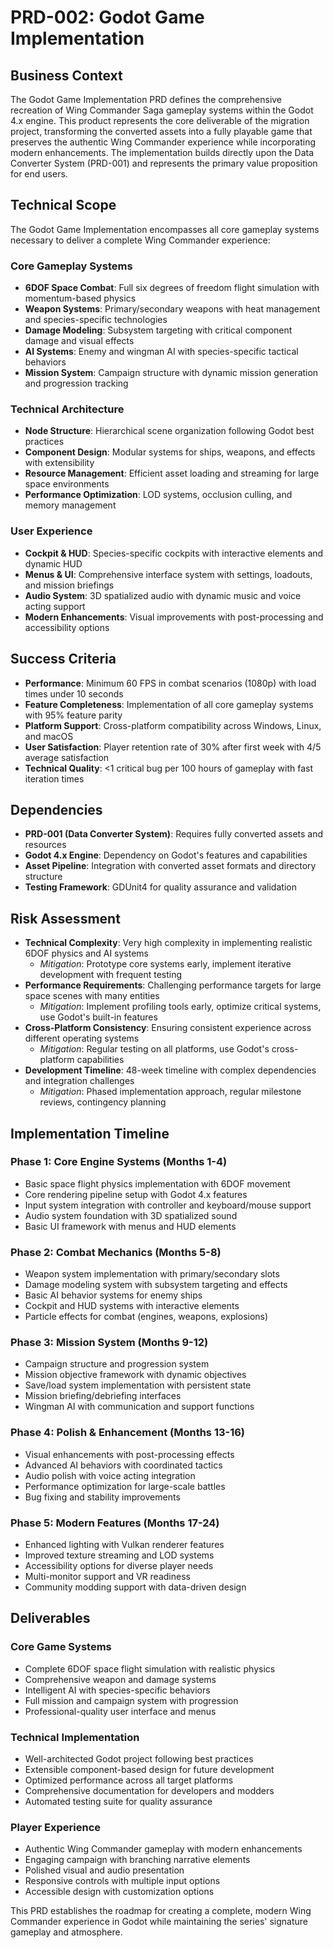 # PRD-002: Godot Game Implementation

## Business Context
The Godot Game Implementation PRD defines the comprehensive recreation of Wing Commander Saga gameplay systems within the Godot 4.x engine. This product represents the core deliverable of the migration project, transforming the converted assets into a fully playable game that preserves the authentic Wing Commander experience while incorporating modern enhancements. The implementation builds directly upon the Data Converter System (PRD-001) and represents the primary value proposition for end users.

## Technical Scope
The Godot Game Implementation encompasses all core gameplay systems necessary to deliver a complete Wing Commander experience:

### Core Gameplay Systems
- **6DOF Space Combat**: Full six degrees of freedom flight simulation with momentum-based physics
- **Weapon Systems**: Primary/secondary weapons with heat management and species-specific technologies
- **Damage Modeling**: Subsystem targeting with critical component damage and visual effects
- **AI Systems**: Enemy and wingman AI with species-specific tactical behaviors
- **Mission System**: Campaign structure with dynamic mission generation and progression tracking

### Technical Architecture
- **Node Structure**: Hierarchical scene organization following Godot best practices
- **Component Design**: Modular systems for ships, weapons, and effects with extensibility
- **Resource Management**: Efficient asset loading and streaming for large space environments
- **Performance Optimization**: LOD systems, occlusion culling, and memory management

### User Experience
- **Cockpit & HUD**: Species-specific cockpits with interactive elements and dynamic HUD
- **Menus & UI**: Comprehensive interface system with settings, loadouts, and mission briefings
- **Audio System**: 3D spatialized audio with dynamic music and voice acting support
- **Modern Enhancements**: Visual improvements with post-processing and accessibility options

## Success Criteria
- **Performance**: Minimum 60 FPS in combat scenarios (1080p) with load times under 10 seconds
- **Feature Completeness**: Implementation of all core gameplay systems with 95% feature parity
- **Platform Support**: Cross-platform compatibility across Windows, Linux, and macOS
- **User Satisfaction**: Player retention rate of 30% after first week with 4/5 average satisfaction
- **Technical Quality**: <1 critical bug per 100 hours of gameplay with fast iteration times

## Dependencies
- **PRD-001 (Data Converter System)**: Requires fully converted assets and resources
- **Godot 4.x Engine**: Dependency on Godot's features and capabilities
- **Asset Pipeline**: Integration with converted asset formats and directory structure
- **Testing Framework**: GDUnit4 for quality assurance and validation

## Risk Assessment
- **Technical Complexity**: Very high complexity in implementing realistic 6DOF physics and AI systems
  - *Mitigation*: Prototype core systems early, implement iterative development with frequent testing
- **Performance Requirements**: Challenging performance targets for large space scenes with many entities
  - *Mitigation*: Implement profiling tools early, optimize critical systems, use Godot's built-in features
- **Cross-Platform Consistency**: Ensuring consistent experience across different operating systems
  - *Mitigation*: Regular testing on all platforms, use Godot's cross-platform capabilities
- **Development Timeline**: 48-week timeline with complex dependencies and integration challenges
  - *Mitigation*: Phased implementation approach, regular milestone reviews, contingency planning

## Implementation Timeline

### Phase 1: Core Engine Systems (Months 1-4)
- Basic space flight physics implementation with 6DOF movement
- Core rendering pipeline setup with Godot 4.x features
- Input system integration with controller and keyboard/mouse support
- Audio system foundation with 3D spatialized sound
- Basic UI framework with menus and HUD elements

### Phase 2: Combat Mechanics (Months 5-8)
- Weapon system implementation with primary/secondary slots
- Damage modeling system with subsystem targeting and effects
- Basic AI behavior systems for enemy ships
- Cockpit and HUD systems with interactive elements
- Particle effects for combat (engines, weapons, explosions)

### Phase 3: Mission System (Months 9-12)
- Campaign structure and progression system
- Mission objective framework with dynamic objectives
- Save/load system implementation with persistent state
- Mission briefing/debriefing interfaces
- Wingman AI with communication and support functions

### Phase 4: Polish & Enhancement (Months 13-16)
- Visual enhancements with post-processing effects
- Advanced AI behaviors with coordinated tactics
- Audio polish with voice acting integration
- Performance optimization for large-scale battles
- Bug fixing and stability improvements

### Phase 5: Modern Features (Months 17-24)
- Enhanced lighting with Vulkan renderer features
- Improved texture streaming and LOD systems
- Accessibility options for diverse player needs
- Multi-monitor support and VR readiness
- Community modding support with data-driven design

## Deliverables

### Core Game Systems
- Complete 6DOF space flight simulation with realistic physics
- Comprehensive weapon and damage systems
- Intelligent AI with species-specific behaviors
- Full mission and campaign system with progression
- Professional-quality user interface and menus

### Technical Implementation
- Well-architected Godot project following best practices
- Extensible component-based design for future development
- Optimized performance across all target platforms
- Comprehensive documentation for developers and modders
- Automated testing suite for quality assurance

### Player Experience
- Authentic Wing Commander gameplay with modern enhancements
- Engaging campaign with branching narrative elements
- Polished visual and audio presentation
- Responsive controls with multiple input options
- Accessible design with customization options

This PRD establishes the roadmap for creating a complete, modern Wing Commander experience in Godot while maintaining the series' signature gameplay and atmosphere.
